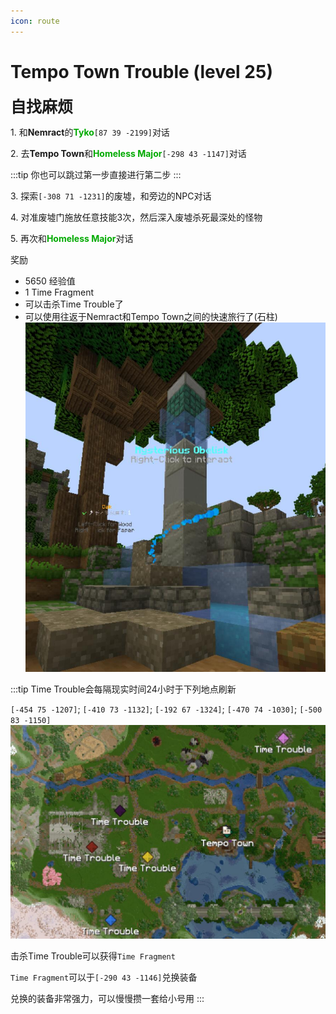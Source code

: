 ```yaml
---
icon: route
---
```


# Tempo Town Trouble (level 25)
<span style="font-size: 25px;">**自找麻烦**</span>

<span class="stage-index">1.</span> 和**Nemract**的<font color=00AA00>**Tyko**</font>`[87 39 -2199]`对话

<span class="stage-index">2.</span> 去**Tempo Town**和<font color=00AA00>**Homeless Major**</font>`[-298 43 -1147]`对话

:::tip
你也可以跳过第一步直接进行第二步
:::

<span class="stage-index">3.</span> 探索`[-308 71 -1231]`的废墟，和旁边的NPC对话

<span class="stage-index">4.</span> 对准废墟门施放任意技能3次，然后深入废墟杀死最深处的怪物

<span class="stage-index">5.</span> 再次和<font color=00AA00>**Homeless Major**</font>对话

奖励
+ 5650 经验值
+ 1 Time Fragment
+ 可以击杀Time Trouble了
+ 可以使用往返于Nemract和Tempo Town之间的快速旅行了(石柱)
![](/assets/img/lvl25-1.jpg)

:::tip
Time Trouble会每隔现实时间24小时于下列地点刷新

`[-454 75 -1207]`; `[-410 73 -1132]`; `[-192 67 -1324]`; `[-470 74 -1030]`; `[-500 83 -1150]`
![](/assets/img/lvl25-2.jpg)

击杀Time Trouble可以获得`Time Fragment`

`Time Fragment`可以于`[-290 43 -1146]`兑换装备

兑换的装备非常强力，可以慢慢攒一套给小号用
:::

